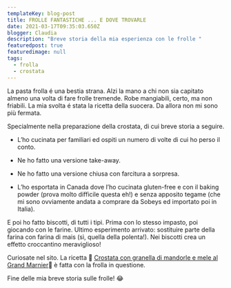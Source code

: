 ```yaml
---
templateKey: blog-post
title: FROLLE FANTASTICHE ... E DOVE TROVARLE
date: 2021-03-17T09:35:03.650Z
blogger: Claudia
description: "Breve storia della mia esperienza con le frolle "
featuredpost: true
featuredimage: null
tags:
  - frolla
  - crostata
---
```

La pasta frolla é una bestia strana.  Alzi la mano a chi non sia capitato almeno una volta di fare frolle tremende. Robe mangiabili, certo, ma non friabili. La mia svolta é stata la ricetta della suocera. Da allora non mi sono più fermata. 

Specialmente nella preparazione della crostata, di cui breve storia a seguire.

* L’ho cucinata per familiari ed ospiti un numero di volte di cui ho perso il conto.
* Ne ho fatto una versione take-away.

* Ne ho fatto una versione chiusa con farcitura a sorpresa.

* L’ho esportata in Canada dove l’ho cucinata gluten-free e con il baking powder (prova molto difficile questa eh!) e senza apposito tegame (che mi sono ovviamente andata a comprare da Sobeys ed importato poi in Italia).

E poi ho fatto biscotti, di tutti i tipi.  Prima con lo stesso impasto, poi giocando con le farine. Ultimo esperimento arrivato: sostituire parte della farina con farina di mais (sì, quella della polenta!). Nei biscotti crea un effetto croccantino meraviglioso!

Curiosate nel sito.  La ricetta 🥧  [Crostata con granella di mandorle e mele al Grand Marnier](/recipes/2021-02-16-crostata-alle-mele/)🥧   è fatta con la frolla in questione.

Fine delle mia breve storia sulle frolle! 😂